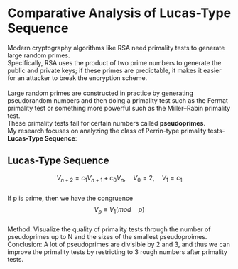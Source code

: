 # Comparative Analysis of Lucas-Type Sequence
Modern cryptography algorithms like RSA need primality tests to generate large random primes.\
Specifically, RSA uses the product of two prime numbers to generate the public and private keys; if these primes are predictable, it makes it easier for an attacker to break the encryption scheme.\
\
Large random primes are constructed in practice by generating pseudorandom numbers and then doing a primality test such as the Fermat primality test or something more powerful such as the Miller–Rabin primality test.\
These primality tests fail for certain numbers called **pseudoprimes**.\
My research focuses on analyzing the class of Perrin-type primality tests- **Lucas-Type Sequence**:

## Lucas-Type Sequence
$$V_{n+2} = c_1 V_{n+1} + c_0 V_{n}, \quad V_{0} = 2, \quad V_{1} = c_1$$\
If p is prime, then we have the congruence $$V_{p}\equiv V_{1}(mod\quad p)$$
\
Method: Visualize the quality of primality tests through the number of pseudoprimes up to N and the sizes of the smallest pseudoproimes.
Conclusion: A lot of pseudoprimes are divisible by 2 and 3, and thus we can improve the primality tests by restricting to 3 rough numbers after primality tests. 
